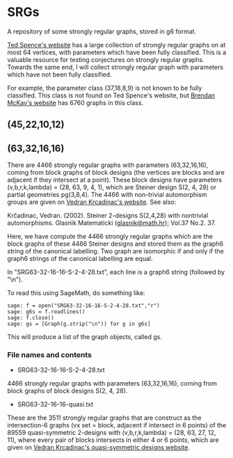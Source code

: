 # SRGs
A repository of some strongly regular graphs, stored in g6 format. 

[Ted Spence's website](https://www.maths.gla.ac.uk/~es/srgraphs.php) has a large collection of strongly regular graphs on at most 64 vertices, with parameters which have been fully classified. This is a valuable resource for testing conjectures on strongly regular graphs. Towards the same end, I will collect strongly regular graph with parameters which have not been fully classified. 

For example, the parameter class (37,18,8,9) is not known to be fully classified. This class is not found on Ted Spence's website, but [Brendan McKay's website](https://users.cecs.anu.edu.au/~bdm/data/graphs.html) has 6760 graphs in this class.

## (45,22,10,12) 

## (63,32,16,16)
There are 4466 strongly regular graphs with parameters (63,32,16,16), coming from block graphs of block designs (the vertices are blocks and are adjacent if they intersect at a point). These block designs have parameters (v,b,r,k,lambda) = (28, 63, 9, 4, 1), which are Steiner design S(2, 4, 28) or partial geometries pg(3,8,4). The 4466 with non-trivial automorphism groups are given on [Vedran Krcadinac's website](https://web.math.pmf.unizg.hr/~krcko/results/steiner.html). See also:

Krčadinac, Vedran. (2002). Steiner 2-designs S(2,4,28) with nontrivial automorphisms. Glasnik Matematicki (glasnik@math.hr); Vol.37 No.2. 37. 

Here, we have compute the 4466 strongly regular graphs which are the block graphs of these 4466 Steiner designs and stored them as the graph6 string of the canonical labelling. Two graph are isomorphic if and only if the graph6 strings of the canonical labelling are equal. 

In "SRG63-32-16-16-S-2-4-28.txt", each line is a graph6 string (followed by "\n").

To read this using SageMath, do something like:

    sage: f = open("SRG63-32-16-16-S-2-4-28.txt","r")
    sage: g6s = f.readlines()
    sage: f.close()
    sage: gs = [Graph(g.strip("\n")) for g in g6s]

This will produce a list of the graph objects, called gs. 

### File names and contents

- SRG63-32-16-16-S-2-4-28.txt

4466 strongly regular graphs with parameters (63,32,16,16), coming from block graphs of block designs S(2, 4, 28). 

- SRG63-32-16-16-quasi.txt

These are the 3511 strongly regular graphs that are construct as the intersection-6 graphs (vx set = block, adjacent if intersect in 6 points) of the 89559 quasi-symmetric 2-designs with (v,b,r,k,lambda) = (28, 63, 27, 12, 11), where every pair of blocks intersects in either 4 or 6 points, which are given on [Vedran Krcadinac's quasi-symmetric designs website](https://web.math.pmf.unizg.hr/~krcko/results/quasisym.html).
